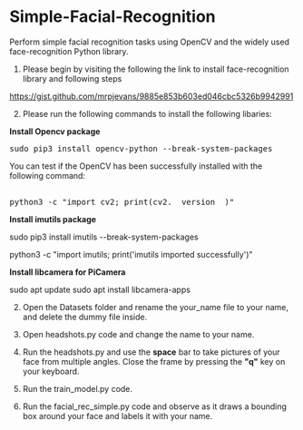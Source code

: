 # Simple-Facial-Recognition
Perform simple facial recognition tasks using OpenCV and the widely used face-recognition Python library. 

1. Please begin by visiting the following the link to install face-recognition library and following steps

https://gist.github.com/mrpjevans/9885e853b603ed046cbc5326b9942991


2. Please run the following commands to install the following libaries: 



**Install Opencv package**
<pre>
sudo pip3 install opencv-python --break-system-packages
</pre>
You can test if the OpenCV has been successfully installed with the following command: 
<pre> 
python3 -c "import cv2; print(cv2.__version__)"
</pre>

**Install imutils package**

sudo pip3 install imutils --break-system-packages

python3 -c "import imutils; print('imutils imported successfully')"

**Install libcamera for PiCamera**

sudo apt update
sudo apt install libcamera-apps


2. Open the Datasets folder and rename the your_name file to your name, and delete the dummy file inside. 

3. Open headshots.py code and change the name to your name.

4. Run the headshots.py and use the **space** bar to take pictures of your face from multiple angles. Close the frame by pressing the **"q"** key on your keyboard.

5. Run the train_model.py code.

6. Run the facial_rec_simple.py code and observe as it draws a bounding box around your face and labels it with your name. 

